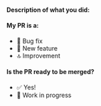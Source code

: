 <!--
Thanks for your pull request 😊. Note that not following the template might result in your issue being closed
-->

#### Description of what you did:

<!-- Please describe everything as much as possible -->

#### My PR is a:

<!-- Delete the ones that don't apply -->

- 🐞 Bug fix
- 🚀 New feature
- 🔝 Improvement

#### Is the PR ready to be merged?

<!-- Delete the one that don't apply -->

- ✅ Yes!
- 🚧 Work in progress
